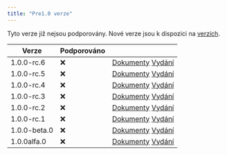 ```yaml
---
title: "Pre1.0 verze"
---
```


Tyto verze již nejsou podporovány. Nové verze jsou k dispozici na [verzích](versions.md).

| Verze        | Podporováno |                                                                                                                                                   |
| ------------ | ----------- | ------------------------------------------------------------------------------------------------------------------------------------------------- |
| 1.0.0-rc.6   | :x:         | [Dokumenty](https://butterfly.linwood.dev/docs/1.0.0-rc.6/intro) [Vydání](https://github.com/LinwoodDev/Butterfly/releases/tag/v1.0.0-rc.6)       |
| 1.0.0-rc.5   | :x:         | [Dokumenty](https://butterfly.linwood.dev/docs/1.0.0-rc.5/intro) [Vydání](https://github.com/LinwoodDev/Butterfly/releases/tag/v1.0.0-rc.5)       |
| 1.0.0-rc.4   | :x:         | [Dokumenty](https://butterfly.linwood.dev/docs/1.0.0-rc.4/intro) [Vydání](https://github.com/LinwoodDev/Butterfly/releases/tag/v1.0.0-rc.4)       |
| 1.0.0-rc.3   | :x:         | [Dokumenty](https://butterfly.linwood.dev/docs/1.0.0-rc.3/intro) [Vydání](https://github.com/LinwoodDev/Butterfly/releases/tag/v1.0.0-rc.3)       |
| 1.0.0-rc.2   | :x:         | [Dokumenty](https://butterfly.linwood.dev/docs/1.0.0-rc.2/intro) [Vydání](https://github.com/LinwoodDev/Butterfly/releases/tag/v1.0.0-rc.2)       |
| 1.0.0-rc.1   | :x:         | [Dokumenty](https://butterfly.linwood.dev/docs/1.0.0-rc.1/intro) [Vydání](https://github.com/LinwoodDev/Butterfly/releases/tag/v1.0.0-rc.1)       |
| 1.0.0-beta.0 | :x:         | [Dokumenty](https://butterfly.linwood.dev/docs/1.0.0-beta.0/intro) [Vydání](https://github.com/LinwoodDev/Butterfly/releases/tag/v1.0.0-beta.0)   |
| 1.0.0alfa.0  | :x:         | [Dokumenty](https://butterfly.linwood.dev/docs/1.0.0-alpha.0/intro) [Vydání](https://github.com/LinwoodDev/Butterfly/releases/tag/v1.0.0-alpha.0) |

